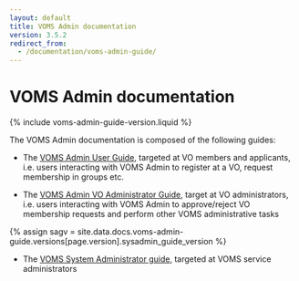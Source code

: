 ```yaml
---
layout: default
title: VOMS Admin documentation
version: 3.5.2
redirect_from:
  - /documentation/voms-admin-guide/
---
```


# VOMS Admin documentation

{% include voms-admin-guide-version.liquid %}

The VOMS Admin documentation is composed of the following guides:

- The [VOMS Admin User Guide](user-guide.html), targeted at VO members and
  applicants, i.e. users interacting with VOMS Admin to register at a VO,
  request membership in groups etc.

- The [VOMS Admin VO Administrator Guide](vo-admin-guide.html), target at VO
  administrators, i.e. users interacting with VOMS Admin to approve/reject VO
  membership requests and perform other VOMS administrative tasks

{% assign sagv = site.data.docs.voms-admin-guide.versions[page.version].sysadmin_guide_version %}

- The [VOMS System Administrator
  guide]({{site.baseurl}}/documentation/sysadmin-guide/{{sagv}}),
  targeted at VOMS service administrators
